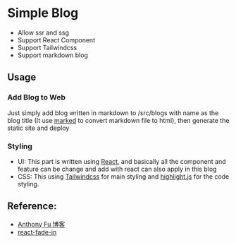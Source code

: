 # Simple Blog

- Allow ssr and ssg
- Support React Component
- Support Tailwindcss
- Support markdown blog

## Usage

### Add Blog to Web

Just simply add blog written in markdown to /src/blogs with name as the blog title (It use [marked](https://github.com/markedjs/marked) to convert markdown file to html), then generate the static site and deploy

### Styling

- UI: This part is written using [React](https://github.com/facebook/react), and basically all the component and feature can be change and add with react can also apply in this blog
- CSS: This using [Tailwindcss](https://github.com/tailwindlabs/tailwindcss) for main styling and [highlight.js](https://github.com/highlightjs/highlight.js) for the code styling.

## Reference:

- [Anthony Fu 博客](https://antfu.me/projects)
- [react-fade-in](https://www.npmjs.com/package/react-fade-in)
